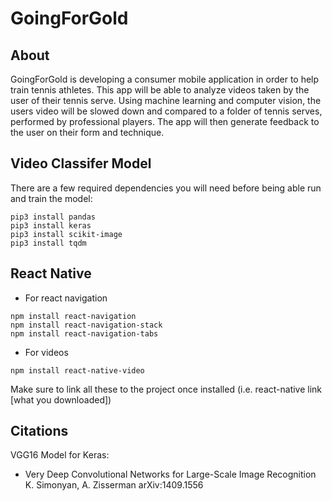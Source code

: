 # GoingForGold


## About
GoingForGold is developing a consumer mobile application in order to help train tennis athletes. This app will be able to analyze videos taken by the user of their tennis serve. Using machine learning and computer vision, the users video will be slowed down and compared to a folder of tennis serves, performed by professional players. The app will then generate feedback to the user on their form and technique.

## Video Classifer Model 
There are a few required dependencies you will need before being able run and train the model: 
```
pip3 install pandas
pip3 install keras
pip3 install scikit-image
pip3 install tqdm
```

## React Native 

- For react navigation
```
npm install react-navigation
npm install react-navigation-stack
npm install react-navigation-tabs
```
- For videos 
```
npm install react-native-video
```

Make sure to link all these to the project once installed
(i.e. react-native link [what you downloaded])

## Citations 
VGG16 Model for Keras:
  - Very Deep Convolutional Networks for Large-Scale Image Recognition
  K. Simonyan, A. Zisserman
  arXiv:1409.1556
